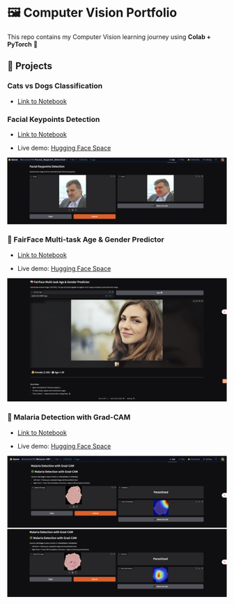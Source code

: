 # 🖼️ Computer Vision Portfolio

This repo contains my Computer Vision learning journey using **Colab + PyTorch** 🚀


## 📂 Projects

### Cats vs Dogs Classification
- [Link to Notebook](notebooks/Transfer_Learning_VGG_16.ipynb)  

### Facial Keypoints Detection
- [Link to Notebook](notebooks/Facial%20Keypoints%20Detection.ipynb)

- Live demo: [Hugging Face Space](https://huggingface.co/spaces/faranbutt789/Facial_Keypoint_Detection)

![Facial Keypoints Detection App](images/facial%20keypoints%20detection.png)


### 🧠 FairFace Multi-task Age & Gender Predictor
- [Link to Notebook](notebooks/Mutitask%20Gender%20and%20Age%20Prediction.ipynb)

- Live demo: [Hugging Face Space](https://huggingface.co/spaces/faranbutt789/Multitask_Gender_and_Age_Classifier)

![Facial Keypoints Detection App](images/age_gender_predict.png)


### 🦠 Malaria Detection with Grad-CAM

- [Link to Notebook](notebooks/malaria-detection-grad-cam.ipynb)

- Live demo: [Hugging Face Space](https://huggingface.co/spaces/faranbutt789/Malaria-CAM)

![MalariaCAM](images/malariacam1.png)
![MalariaCAM](images/malariacam2.png)